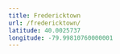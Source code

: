 ```yaml
---
title: Fredericktown
url: /fredericktown/
latitude: 40.0025737
longitude: -79.99810760000001
---
```

